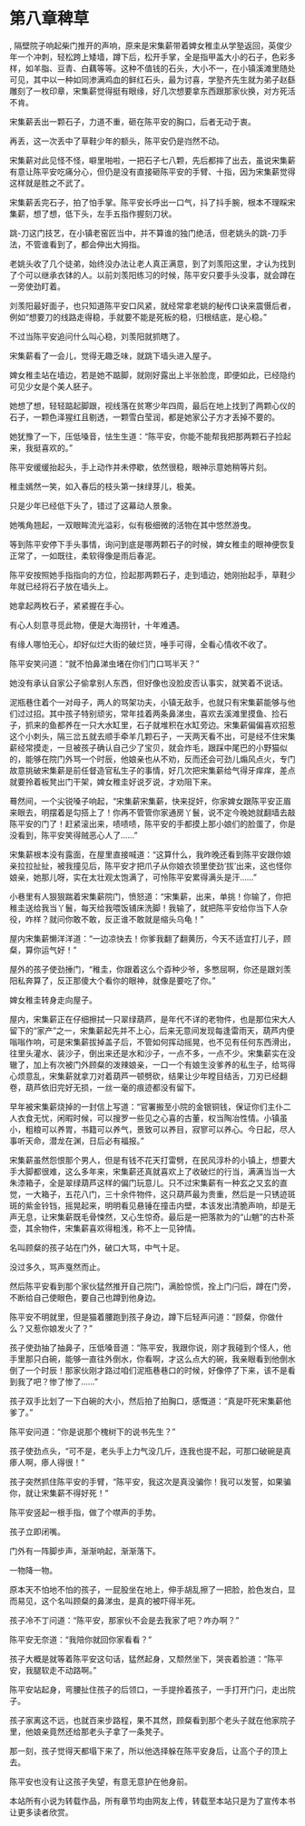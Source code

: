 # 第八章稗草
,  隔壁院子响起柴门推开的声响，原来是宋集薪带着婢女稚圭从学塾返回，英俊少年一个冲刺，轻松跨上矮墙，蹲下后，松开手掌，全是指甲盖大小的石子，色彩多样，如羊脂、豆青、白藕等等。这种不值钱的石头，大小不一，在小镇溪滩里随处可见，其中以一种如同渗满鸡血的鲜红石头，最为讨喜，学塾齐先生就为弟子赵繇雕刻了一枚印章，宋集薪觉得挺有眼缘，好几次想要拿东西跟那家伙换，对方死活不肯。
   宋集薪丢出一颗石子，力道不重，砸在陈平安的胸口，后者无动于衷。
   再丢，这一次丢中了草鞋少年的额头，陈平安仍是岿然不动。
   宋集薪对此见怪不怪，噼里啪啦，一把石子七八颗，先后都摔了出去，虽说宋集薪有意让陈平安吃痛分心，但仍是没有直接砸陈平安的手臂、十指，因为宋集薪觉得这样就是胜之不武了。
   宋集薪丢完石子，拍了怕手掌。陈平安长呼出一口气，抖了抖手腕，根本不理睬宋集薪，想了想，低下头，左手五指作握刻刀状。
   跳-刀这门技艺，在小镇老窑匠当中，并不算谁的独门绝活，但老姚头的跳-刀手法，不管谁看到了，都会伸出大拇指。
   老姚头收了几个徒弟，始终没办法让老人真正满意，到了刘羡阳这里，才认为找到了个可以继承衣钵的人。以前刘羡阳练习的时候，陈平安只要手头没事，就会蹲在一旁使劲盯着。
   刘羡阳最好面子，也只知道陈平安口风紧，就经常拿老姚的秘传口诀来震慑后者，例如“想要刀的线路走得稳，手就要不能是死板的稳，归根结底，是心稳。”
   不过当陈平安追问什么叫心稳，刘羡阳就抓瞎了。
   宋集薪看了一会儿，觉得无趣乏味，就跳下墙头进入屋子。
   婢女稚圭站在墙边，若是她不踮脚，就刚好露出上半张脸庞，即便如此，已经隐约可见少女是个美人胚子。
   她想了想，轻轻踮起脚跟，视线落在贫寒少年四周，最后在地上找到了两颗心仪的石子，一颗色泽猩红且剔透，一颗雪白莹润，都是她家公子方才丢掉不要的。
   她犹豫了一下，压低嗓音，怯生生道：“陈平安，你能不能帮我把那两颗石子捡起来，我挺喜欢的。”
   陈平安缓缓抬起头，手上动作并未停歇，依然很稳，眼神示意她稍等片刻。
   稚圭嫣然一笑，如入春后的枝头第一抹绿芽儿，极美。
   只是少年已经低下头了，错过了这幕动人景象。
   她嘴角翘起，一双眼眸流光溢彩，似有极细微的活物在其中悠然游曳。
   等到陈平安停下手头事情，询问到底是哪两颗石子的时候，婢女稚圭的眼神便恢复正常了，一如既往，柔软得像是雨后春泥。
   陈平安按照她手指指向的方位，捡起那两颗石子，走到墙边，她刚抬起手，草鞋少年就已经将石子放在墙头上。
   她拿起两枚石子，紧紧握在手心。
   有心人刻意寻觅此物，便是大海捞针，十年难遇。
   有缘人哪怕无心，却好似烂大街的破烂货，唾手可得，全看心情收不收了。
   陈平安笑问道：“就不怕鼻涕虫堵在你们门口骂半天？”
   她没有承认自家公子偷拿别人东西，但好像也没脸皮否认事实，就笑着不说话。
   泥瓶巷住着个一对母子，两人的骂架功夫，小镇无敌手，也就只有宋集薪能够与他们过过招。其中孩子特别顽劣，常年挂着两条鼻涕虫，喜欢去溪滩里摸鱼、捡石子，抓来的鱼都养在一只大水缸里，石子就堆积在水缸旁边。宋集薪偏偏喜欢招惹这个小刺头，隔三岔五就去顺手牵羊几颗石子，一天两天看不出，可是经不住宋集薪经常摸走，一旦被孩子确认自己少了宝贝，就会炸毛，跟踩中尾巴的小野猫似的，能够在院门外骂一个时辰，他娘亲也从不劝，反而还会可劲儿煽风点火，专门故意挑破宋集薪是前任督造官私生子的事情，好几次把宋集薪给气得牙痒痒，差点就要拎着板凳出门干架，婢女稚圭好说歹说，才劝阻下来。
   蓦然间，一个尖锐嗓子响起，“宋集薪宋集薪，快来捉奸，你家婢女跟陈平安正眉来眼去，明摆着是勾搭上了！你再不管管你家通房丫鬟，说不定今晚她就翻墙去敲陈平安的门了！赶紧滚出来，啧啧啧，陈平安的手都摸上那小娘们的脸蛋了，你是没看到，陈平安笑得贼恶心人了……”
   宋集薪根本没有露面，在屋里直接喊道：“这算什么，我昨晚还看到陈平安跟你娘亲拉拉扯扯，被我撞见后，陈平安才把爪子从你娘衣领里使劲‘拔’出来，这也怪你娘亲，她那儿呀，实在太壮观太饱满了，可怜陈平安累得满头是汗……”
   小巷里有人狠狠踹着宋集薪院门，愤怒道：“宋集薪，出来，单挑！你输了，你把稚圭送给我当丫鬟，每天给我喂饭铺床洗脚！我输了，就把陈平安给你当下人杂役，咋样？就问你敢不敢，反正谁不敢就是缩头乌龟！”
   屋内宋集薪懒洋洋道：“一边凉快去！你爹我翻了翻黄历，今天不适宜打儿子，顾粲，算你运气好！”
   屋外的孩子使劲捶门，“稚圭，你跟着这么个孬种少爷，多憋屈啊，你还是跟刘羡阳私奔算了，反正那傻大个看你的眼神，就像是要吃了你。”
   婢女稚圭转身走向屋子。
   屋内，宋集薪正在仔细擦拭一只翠绿葫芦，是年代不详的老物件，也是那位宋大人留下的“家产”之一，宋集薪起先并不上心，后来无意间发现每逢雷雨天，葫芦内便嗡嗡作响，可是宋集薪拔掉盖子后，不管如何挥动摇晃，也不见有任何东西滑出，往里头灌水、装沙子，倒出来还是水和沙子，一点不多，一点不少。宋集薪实在没辙了，加上有次被门外顾粲的泼辣娘亲，一口一个有娘生没爹养的私生子，给骂得心烦意乱，宋集薪就拿刀对着葫芦一顿劈砍，结果让少年瞠目结舌，刀刃已经翻卷，葫芦依旧完好无损，一丝一毫的痕迹都没有留下。
   早年被宋集薪烧掉的一封信上写道：“官署搬至小院的金银铜钱，保证你们主仆二人衣食无忧，闲暇时候，可以搜罗一些见之心喜的古董，权当陶冶性情。小镇虽小，粗粮可以养胃，书籍可以养气，景致可以养目，寂寥可以养心。今日起，尽人事听天命，潜龙在渊，日后必有福报。”
   宋集薪虽然怨恨那个男人，但是有钱不花天打雷劈，在民风淳朴的小镇上，想要大手大脚都很难，这么多年来，宋集薪还真就喜欢上了收破烂的行当，满满当当一大朱漆箱子，全是翠绿葫芦这样的偏门玩意儿。只不过宋集薪有一种玄之又玄的直觉，一大箱子，五花八门，三十余件物件，这只葫芦最为贵重，然后是一只锈迹斑斑的紫金铃铛，摇晃起来，明明看见悬锤在撞击内壁，本该发出清脆声响，却是无声无息，让宋集薪既毛骨悚然，又心生惊奇。最后是一把落款为的“山魈”的古朴茶壶，其余物件，宋集薪喜欢得粗浅，称不上一见钟情。
   名叫顾粲的孩子站在门外，破口大骂，中气十足。
   没过多久，骂声戛然而止。
   然后陈平安看到那个家伙猛然推开自己院门，满脸惊慌，拴上门闩后，蹲在门旁，不断给自己使眼色，要自己也蹲到他身边。
   陈平安不明就里，但是猫着腰跑到孩子身边，蹲下后轻声问道：“顾粲，你做什么？又惹你娘发火了？”
   孩子使劲抽了抽鼻子，压低嗓音道：“陈平安，我跟你说，刚才我碰到个怪人，他手里那只白碗，能够一直往外倒水，你看啊，才这么点大的碗，我亲眼看到他倒水倒了一个时辰！那家伙刚才路过咱们泥瓶巷巷口的时候，好像停了下来，该不是看到我了吧？惨了惨了……”
   孩子双手比划了一下白碗的大小，然后拍了拍胸口，感慨道：“真是吓死宋集薪他爹了。”
   陈平安问道：“你是说那个槐树下的说书先生？”
   孩子使劲点头，“可不是，老头手上力气没几斤，连我也提不起，可那口破碗是真瘆人啊，瘆人得很！”
   孩子突然抓住陈平安的手臂，“陈平安，我这次是真没骗你！我可以发誓，如果骗你，就让宋集薪不得好死！”
   陈平安竖起一根手指，做了个噤声的手势。
   孩子立即闭嘴。
   门外有一阵脚步声，渐渐响起，渐渐落下。
   一物降一物。
   原本天不怕地不怕的孩子，一屁股坐在地上，伸手胡乱擦了一把脸，脸色发白，显而易见，这个名叫顾粲的鼻涕虫，是真的被吓得半死。
   孩子冷不丁问道：“陈平安，那家伙不会是去我家了吧？咋办啊？”
   陈平安无奈道：“我陪你就回你家看看？”
   孩子大概是就等着陈平安这句话，猛然起身，又颓然坐下，哭丧着脸道：“陈平安，我腿软走不动路啊。”
   陈平安站起身，弯腰扯住孩子的后领口，一手提拎着孩子，一手打开门闩，走出院子。
   孩子家离这不远，也就百来步路程，果不其然，顾粲看到那个老头子就在他家院子里，他娘亲竟然还给那老头子拿了一条凳子。
   那一刻，孩子觉得天都塌下来了，所以他选择躲在陈平安身后，让高个子的顶上去。
   陈平安也没有让这孩子失望，有意无意护在他身前。
  本站所有小说为转载作品，所有章节均由网友上传，转载至本站只是为了宣传本书让更多读者欣赏。